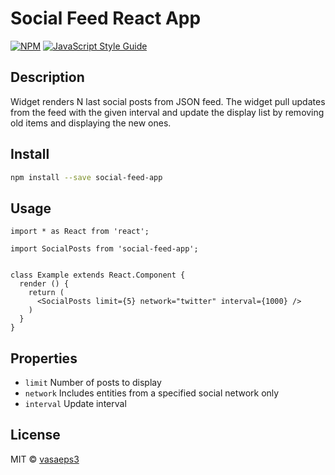 # Social Feed React App

> 

[![NPM](https://img.shields.io/npm/v/social-feed-app.svg)](https://www.npmjs.com/package/social-feed-app) [![JavaScript Style Guide](https://img.shields.io/badge/code_style-standard-brightgreen.svg)](https://standardjs.com)

## Description 

Widget renders N last social posts from JSON feed. The widget pull updates from the feed with the given interval and update the display list by removing old items and displaying the new ones.

## Install

```bash
npm install --save social-feed-app
```

## Usage

```tsx
import * as React from 'react';

import SocialPosts from 'social-feed-app';


class Example extends React.Component {
  render () {
    return (
      <SocialPosts limit={5} network="twitter" interval={1000} />
    )
  }
}
```

## Properties

* `limit` Number of posts to display
* `network` Includes entities from a specified social network only
* `interval` Update interval

## License

MIT © [vasaeps3](https://github.com/vasaeps3)
